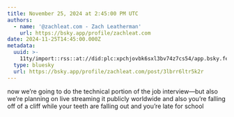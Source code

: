 ```yaml
---
title: November 25, 2024 at 2:45:00 PM UTC
authors:
  - name: '@zachleat.com - Zach Leatherman'
    url: https://bsky.app/profile/zachleat.com
date: 2024-11-25T14:45:00.000Z
metadata:
  uuid: >-
    11ty/import::rss::at://did:plc:xpchjovbk6sxl3bv74z7cs54/app.bsky.feed.post/3lbrr6ltr5k2r
  type: bluesky
  url: https://bsky.app/profile/zachleat.com/post/3lbrr6ltr5k2r
---
```

now we’re going to do the technical portion of the job interview—but also we’re planning on live streaming it publicly worldwide and also you’re falling off of a cliff while your teeth are falling out and you’re late for school